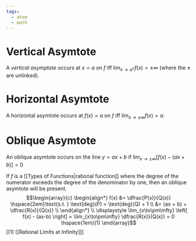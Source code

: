 ```yaml
---
tags:
  - atom
  - math
---
```

# Vertical Asymtote
A *vertical asymptote* occurs at $x=a$ on $f$ iff $\displaystyle\lim_{x\to a^\pm} f(x) = \pm\infty$ (where the $\pm$ are unlinked).

# Horizontal Asymtote
A horizontal asymtote occurs  at $f(x) = a$ on $f$ iff $\displaystyle\lim_{x\to\pm\infty} f(x) = a$.

# Oblique Asymtote
An oblique asymtote occurs on the line $y=ax+b$ if $\displaystyle\lim_{x\to\pm\infty} \left[ f(x) - (ax + b) \right] = 0$

If $f$ is a [[Types of Functions|rational function]] where the degree of the numerator exceeds the degree of the denominator by one, then an oblique asymtote will be present. 
$$\begin{array}{c}
	\begin{align*}
		f(x) &= \dfrac{P(x)}{Q(x)} \hspace{2em}\text{s.t. } \text{deg}(P) = \text{deg}(Q) + 1 \\
		&= (ax + b) + \dfrac{R(x)}{Q(x)} \\
	\end{align*} \\
	\displaystyle \lim_{x\to\pm\infty} \left[ f(x) - (ax-b) \right] = \lim_{x\to\pm\infty} \dfrac{R(x)}{Q(x)} = 0 \hspace{1em}(1) 
\end{array}$$
\[$(1)$ [[Rational Limits at Infinity]]\]